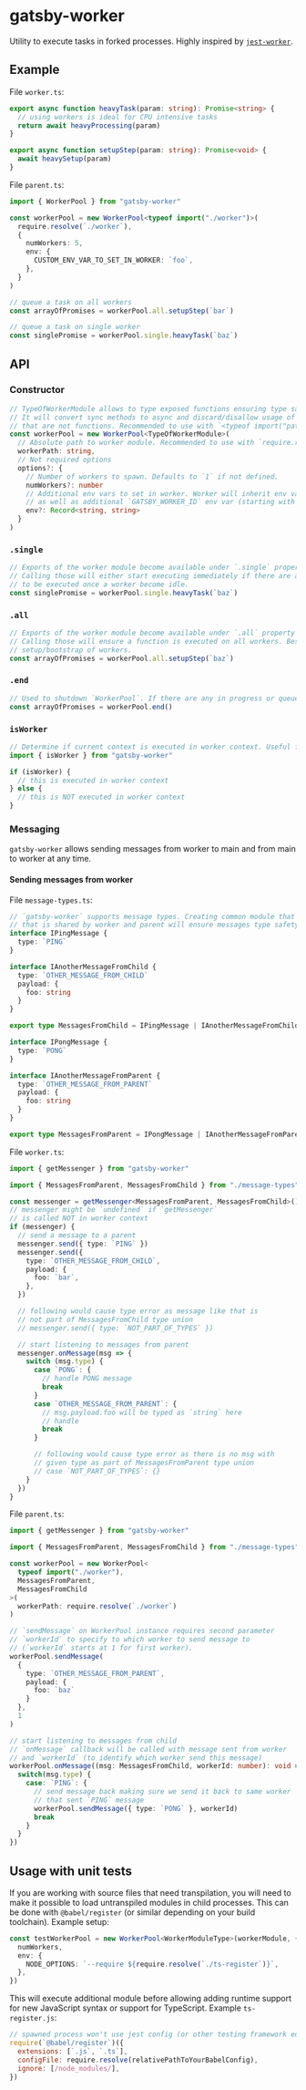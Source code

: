 # gatsby-worker

Utility to execute tasks in forked processes. Highly inspired by [`jest-worker`](https://www.npmjs.com/package/jest-worker).

## Example

File `worker.ts`:

```ts
export async function heavyTask(param: string): Promise<string> {
  // using workers is ideal for CPU intensive tasks
  return await heavyProcessing(param)
}

export async function setupStep(param: string): Promise<void> {
  await heavySetup(param)
}
```

File `parent.ts`:

```ts
import { WorkerPool } from "gatsby-worker"

const workerPool = new WorkerPool<typeof import("./worker")>(
  require.resolve(`./worker`),
  {
    numWorkers: 5,
    env: {
      CUSTOM_ENV_VAR_TO_SET_IN_WORKER: `foo`,
    },
  }
)

// queue a task on all workers
const arrayOfPromises = workerPool.all.setupStep(`bar`)

// queue a task on single worker
const singlePromise = workerPool.single.heavyTask(`baz`)
```

## API

### Constructor

```ts
// TypeOfWorkerModule allows to type exposed functions ensuring type safety.
// It will convert sync methods to async and discard/disallow usage of exports
// that are not functions. Recommended to use with `<typeof import("path_to_worker_module")>`.
const workerPool = new WorkerPool<TypeOfWorkerModule>(
  // Absolute path to worker module. Recommended to use with `require.resolve`
  workerPath: string,
  // Not required options
  options?: {
    // Number of workers to spawn. Defaults to `1` if not defined.
    numWorkers?: number
    // Additional env vars to set in worker. Worker will inherit env vars of parent process
    // as well as additional `GATSBY_WORKER_ID` env var (starting with "1" for first worker)
    env?: Record<string, string>
  }
)
```

### `.single`

```ts
// Exports of the worker module become available under `.single` property of `WorkerPool` instance.
// Calling those will either start executing immediately if there are any idle workers or queue them
// to be executed once a worker become idle.
const singlePromise = workerPool.single.heavyTask(`baz`)
```

### `.all`

```ts
// Exports of the worker module become available under `.all` property of `WorkerPool` instance.
// Calling those will ensure a function is executed on all workers. Best usage for this is performing
// setup/bootstrap of workers.
const arrayOfPromises = workerPool.all.setupStep(`baz`)
```

### `.end`

```ts
// Used to shutdown `WorkerPool`. If there are any in progress or queued tasks, promises for those will be rejected as they won't be able to complete.
const arrayOfPromises = workerPool.end()
```

### `isWorker`

```ts
// Determine if current context is executed in worker context. Useful for conditional handling depending on context.
import { isWorker } from "gatsby-worker"

if (isWorker) {
  // this is executed in worker context
} else {
  // this is NOT executed in worker context
}
```

### Messaging

`gatsby-worker` allows sending messages from worker to main and from main to worker at any time.

#### Sending messages from worker

File `message-types.ts`:

```ts
// `gatsby-worker` supports message types. Creating common module that centralize possible messages
// that is shared by worker and parent will ensure messages type safety.
interface IPingMessage {
  type: `PING`
}

interface IAnotherMessageFromChild {
  type: `OTHER_MESSAGE_FROM_CHILD`
  payload: {
    foo: string
  }
}

export type MessagesFromChild = IPingMessage | IAnotherMessageFromChild

interface IPongMessage {
  type: `PONG`
}

interface IAnotherMessageFromParent {
  type: `OTHER_MESSAGE_FROM_PARENT`
  payload: {
    foo: string
  }
}

export type MessagesFromParent = IPongMessage | IAnotherMessageFromParent
```

File `worker.ts`:

```ts
import { getMessenger } from "gatsby-worker"

import { MessagesFromParent, MessagesFromChild } from "./message-types"

const messenger = getMessenger<MessagesFromParent, MessagesFromChild>()
// messenger might be `undefined` if `getMessenger`
// is called NOT in worker context
if (messenger) {
  // send a message to a parent
  messenger.send({ type: `PING` })
  messenger.send({
    type: `OTHER_MESSAGE_FROM_CHILD`,
    payload: {
      foo: `bar`,
    },
  })

  // following would cause type error as message like that is
  // not part of MessagesFromChild type union
  // messenger.send({ type: `NOT_PART_OF_TYPES` })

  // start listening to messages from parent
  messenger.onMessage(msg => {
    switch (msg.type) {
      case `PONG`: {
        // handle PONG message
        break
      }
      case `OTHER_MESSAGE_FROM_PARENT`: {
        // msg.payload.foo will be typed as `string` here
        // handle
        break
      }

      // following would cause type error as there is no msg with
      // given type as part of MessagesFromParent type union
      // case `NOT_PART_OF_TYPES`: {}
    }
  })
}
```

File `parent.ts`:

```ts
import { getMessenger } from "gatsby-worker"

import { MessagesFromParent, MessagesFromChild } from "./message-types"

const workerPool = new WorkerPool<
  typeof import("./worker"),
  MessagesFromParent,
  MessagesFromChild
>(
  workerPath: require.resolve(`./worker`)
)

// `sendMessage` on WorkerPool instance requires second parameter
// `workerId` to specify to which worker to send message to
// (`workerId` starts at 1 for first worker).
workerPool.sendMessage(
  {
    type: `OTHER_MESSAGE_FROM_PARENT`,
    payload: {
      foo: `baz`
    }
  },
  1
)

// start listening to messages from child
// `onMessage` callback will be called with message sent from worker
// and `workerId` (to identify which worker send this message)
workerPool.onMessage((msg: MessagesFromChild, workerId: number): void => {
  switch(msg.type) {
    case: `PING`: {
      // send message back making sure we send it back to same worker
      // that sent `PING` message
      workerPool.sendMessage({ type: `PONG` }, workerId)
      break
    }
  }
})
```

## Usage with unit tests

If you are working with source files that need transpilation, you will need to make it possible to load untranspiled modules in child processes.
This can be done with `@babel/register` (or similar depending on your build toolchain). Example setup:

```ts
const testWorkerPool = new WorkerPool<WorkerModuleType>(workerModule, {
  numWorkers,
  env: {
    NODE_OPTIONS: `--require ${require.resolve(`./ts-register`)}`,
  },
})
```

This will execute additional module before allowing adding runtime support for new JavaScript syntax or support for TypeScript. Example `ts-register.js`:

```js
// spawned process won't use jest config (or other testing framework equivalent) to support TS, so we need to add support ourselves
require(`@babel/register`)({
  extensions: [`.js`, `.ts`],
  configFile: require.resolve(relativePathToYourBabelConfig),
  ignore: [/node_modules/],
})
```
